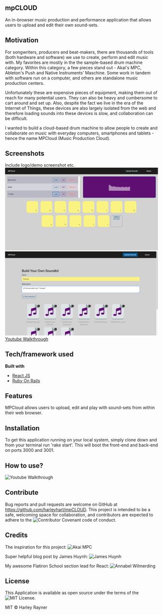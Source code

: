 ## mpCLOUD
An in-browser music production and performance application that allows users to upload and edit their own sound-sets.

## Motivation
For songwriters, producers and beat-makers, there are thousands of tools (both hardware and software) we use to create, perform and edit music with. My favorites are mostly in the the sample-based drum machine category. Within this category, a few pieces stand out - Akai's MPC, Ableton's Push and Native Instruments’ Maschine. Some work in tandem with software run on a computer, and others are standalone music production centers.

Unfortunately these are expensive pieces of equipment, making them out of reach for many potential users. They can also be heavy and cumbersome to cart around and set up. Also, despite the fact we live in the era of the Internet of Things, these devices are also largely isolated from the web and therefore loading sounds into these devices is slow, and collaboration can be difficult.

I wanted to build a cloud-based drum machine to allow people to create and collaborate on music with everyday computers, smartphones and tablets - hence the name MPCloud (Music Production Cloud).

## Screenshots
Include logo/demo screenshot etc.
![Home Page](images/MPCloud-sound-playing.png)
![Upload Page](images/MPCloud-upload-page.png)
[Youtube Walkthrough](https://youtu.be/IoyjeSt3eSY )

## Tech/framework used

<b>Built with</b>
- [React JS](https://reactjs.org/)
- [Ruby On Rails](https://rubyonrails.org/)

## Features
MPCloud allows users to upload, edit and play with sound-sets from within their web browser.

## Installation
To get this application running on your local system, simply clone down and from your terminal run 'rake start'. This will boot the front-end and back-end on ports 3000 and 3001.

## How to use?

![Youtube Walkthrough](https://youtu.be/IoyjeSt3eSY )

## Contribute

Bug reports and pull requests are welcome on GitHub at https://github.com/harleyharl/mpCLOUD. This project is intended to be a safe, welcoming space for collaboration, and contributors are expected to adhere to the ![Contributor Covenant](https://www.contributor-covenant.org/) code of conduct.

## Credits

The inspiration for this project:
![Akai MPC](https://www.akaipro.com/products/mpc-series)

Super helpful blog post by James Huynh:
![James Huynh](http://jameshuynh.com/rails/react/upload/2017/09/17/how-to-upload-files-using-react-and-rails-like-a-boss/)

My awesome Flatiron School section lead for React:
![Annabel Wilmerding](https://github.com/Awilmerding1)

## License
This Application is available as open source under the terms of the ![MIT License](https://opensource.org/licenses/MIT).

MIT © Harley Rayner
